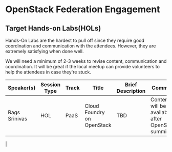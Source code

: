 # OpenStack Federation Engagement

## Target Hands-on Labs(HOLs)

Hands-On Labs are the hardest to pull off since they require good coordination and communication with the attendees. However, they are extremely satisfying when done well. 

We will need a minimum of 2-3 weeks to revise content, communication and coordination. It will be great if the local meetup can provide volunteers to help the attendees in case they're stuck.


| Speaker(s)| Session Type |	Track |Title |Brief Description| Comment|
| ------------- |-------------| -----| ------| ---|----|
|Rags Srinivas|	HOL|	PaaS|	Cloud Foundry on OpenStack | TBD| Content will be available after OpenStack summit
|
